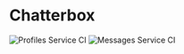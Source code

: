 # Chatterbox

![Profiles Service CI](https://github.com/abhithube/chatterbox-microservices/actions/workflows/profiles-service.yml/badge.svg)
![Messages Service CI](https://github.com/abhithube/chatterbox-microservices/actions/workflows/messages-service.yml/badge.svg)
